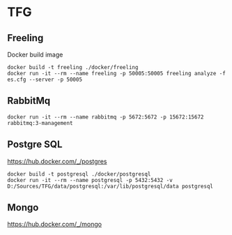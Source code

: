 # TFG

## Freeling

Docker build image

```
docker build -t freeling ./docker/freeling
docker run -it --rm --name freeling -p 50005:50005 freeling analyze -f es.cfg --server -p 50005
```

## RabbitMq

```
docker run -it --rm --name rabbitmq -p 5672:5672 -p 15672:15672 rabbitmq:3-management
```

## Postgre SQL

https://hub.docker.com/_/postgres
```
docker build -t postgresql ./docker/postgresql
docker run -it --rm --name postgresql -p 5432:5432 -v D:/Sources/TFG/data/postgresql:/var/lib/postgresql/data postgresql
```


## Mongo

https://hub.docker.com/_/mongo
